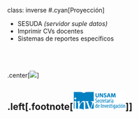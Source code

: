 class: inverse
#.cyan[Proyección]
* SESUDA *(servidor suple datos)*
* Imprimir CVs docentes
* Sistemas de reportes específicos
</br>
</br>
</br>
.center[<img src="http://i.giphy.com/tvGFjPwKyr7bO.gif" width="550">]

.left[.footnote[<img src="./public/LogoSecInvHorizontalFondoTranspColor.gif" width="120">]]
---
